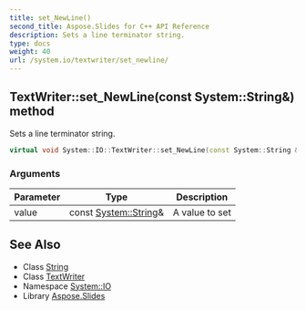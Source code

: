 ```yaml
---
title: set_NewLine()
second_title: Aspose.Slides for C++ API Reference
description: Sets a line terminator string.
type: docs
weight: 40
url: /system.io/textwriter/set_newline/
---
```

## TextWriter::set_NewLine(const System::String\&) method


Sets a line terminator string.

```cpp
virtual void System::IO::TextWriter::set_NewLine(const System::String &value)
```


### Arguments

| Parameter | Type | Description |
| --- | --- | --- |
| value | const [System::String](../../../system/string/)\& | A value to set |

## See Also

* Class [String](../../../system/string/)
* Class [TextWriter](../)
* Namespace [System::IO](../../)
* Library [Aspose.Slides](../../../)